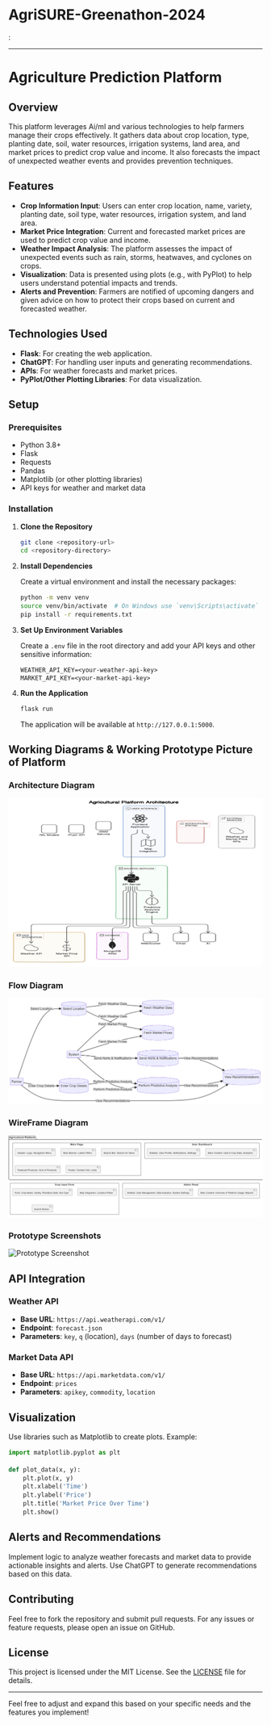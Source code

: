 # AgriSURE-Greenathon-2024

:

---

# Agriculture Prediction Platform

## Overview

This platform leverages Ai/ml and various technologies to help farmers manage their crops effectively. It gathers data about crop location, type, planting date, soil, water resources, irrigation systems, land area, and market prices to predict crop value and income. It also forecasts the impact of unexpected weather events and provides prevention techniques.

## Features

- **Crop Information Input**: Users can enter crop location, name, variety, planting date, soil type, water resources, irrigation system, and land area.
- **Market Price Integration**: Current and forecasted market prices are used to predict crop value and income.
- **Weather Impact Analysis**: The platform assesses the impact of unexpected events such as rain, storms, heatwaves, and cyclones on crops.
- **Visualization**: Data is presented using plots (e.g., with PyPlot) to help users understand potential impacts and trends.
- **Alerts and Prevention**: Farmers are notified of upcoming dangers and given advice on how to protect their crops based on current and forecasted weather.

## Technologies Used

- **Flask**: For creating the web application.
- **ChatGPT**: For handling user inputs and generating recommendations.
- **APIs**: For weather forecasts and market prices.
- **PyPlot/Other Plotting Libraries**: For data visualization.

## Setup

### Prerequisites

- Python 3.8+
- Flask
- Requests
- Pandas
- Matplotlib (or other plotting libraries)
- API keys for weather and market data

### Installation

1. **Clone the Repository**

    ```bash
    git clone <repository-url>
    cd <repository-directory>
    ```

2. **Install Dependencies**

    Create a virtual environment and install the necessary packages:

    ```bash
    python -m venv venv
    source venv/bin/activate  # On Windows use `venv\Scripts\activate`
    pip install -r requirements.txt
    ```

3. **Set Up Environment Variables**

    Create a `.env` file in the root directory and add your API keys and other sensitive information:

    ```env
    WEATHER_API_KEY=<your-weather-api-key>
    MARKET_API_KEY=<your-market-api-key>
    ```

4. **Run the Application**

    ```bash
    flask run
    ```

    The application will be available at `http://127.0.0.1:5000`.

## Working Diagrams & Working Prototype Picture of Platform  

### Architecture Diagram  
![Architecture Diagram](resources/architecture.png)  

### Flow Diagram  
![Flow Diagram](resources/flow.png)  

### WireFrame Diagram  
![WireFrame Diagram](resources/wireframe.jpg)  

### Prototype Screenshots  
![Prototype Screenshot](resources/Prot1.png)

## API Integration

### Weather API

- **Base URL**: `https://api.weatherapi.com/v1/`
- **Endpoint**: `forecast.json`
- **Parameters**: `key`, `q` (location), `days` (number of days to forecast)

### Market Data API

- **Base URL**: `https://api.marketdata.com/v1/`
- **Endpoint**: `prices`
- **Parameters**: `apikey`, `commodity`, `location`

## Visualization

Use libraries such as Matplotlib to create plots. Example:

```python
import matplotlib.pyplot as plt

def plot_data(x, y):
    plt.plot(x, y)
    plt.xlabel('Time')
    plt.ylabel('Price')
    plt.title('Market Price Over Time')
    plt.show()
```

## Alerts and Recommendations

Implement logic to analyze weather forecasts and market data to provide actionable insights and alerts. Use ChatGPT to generate recommendations based on this data.

## Contributing

Feel free to fork the repository and submit pull requests. For any issues or feature requests, please open an issue on GitHub.

## License

This project is licensed under the MIT License. See the [LICENSE](LICENSE) file for details.

---

Feel free to adjust and expand this based on your specific needs and the features you implement!
